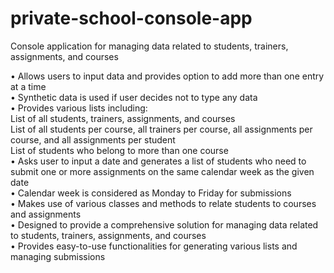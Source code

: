# private-school-console-app

Console application for managing data related to students, trainers, assignments, and courses

•	Allows users to input data and provides option to add more than one entry at a time <br />
•	Synthetic data is used if user decides not to type any data<br />
•	Provides various lists including:<br />
  List of all students, trainers, assignments, and courses<br />
  List of all students per course, all trainers per course, all assignments per course, and all assignments per student<br />
  List of students who belong to more than one course<br />
•	Asks user to input a date and generates a list of students who need to submit one or more assignments on the same calendar week as the given date<br />
•	Calendar week is considered as Monday to Friday for submissions<br />
•	Makes use of various classes and methods to relate students to courses and assignments<br />
•	Designed to provide a comprehensive solution for managing data related to students, trainers, assignments, and courses<br />
•	Provides easy-to-use functionalities for generating various lists and managing submissions<br />
